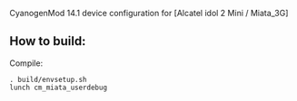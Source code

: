 CyanogenMod 14.1 device configuration for [Alcatel idol 2 Mini / Miata_3G]

How to build:
-------------

Compile:

    . build/envsetup.sh
    lunch cm_miata_userdebug
